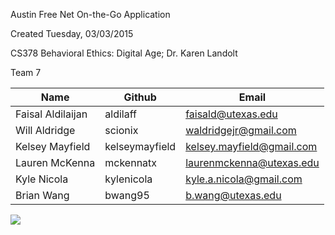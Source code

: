 Austin Free Net On-the-Go Application

Created Tuesday, 03/03/2015

CS378 Behavioral Ethics: Digital Age; Dr. Karen Landolt

Team 7

| Name               |   Github        |  Email                    |
|--------------------|-----------------|---------------------------|
| Faisal Aldilaijan  | aldilaff        | faisald@utexas.edu        |
| Will Aldridge      | scionix         | waldridgejr@gmail.com     |
| Kelsey Mayfield    | kelseymayfield  | kelsey.mayfield@gmail.com |
| Lauren McKenna     | mckennatx       | laurenmckenna@utexas.edu  |
| Kyle Nicola        | kylenicola      | kyle.a.nicola@gmail.com   |
| Brian Wang         | bwang95         | b.wang@utexas.edu         |

[<img src="https://developer.android.com/images/brand/en_app_rgb_wo_45.png">](https://play.google.com/store/apps/details?id=com.afn.onthego)
